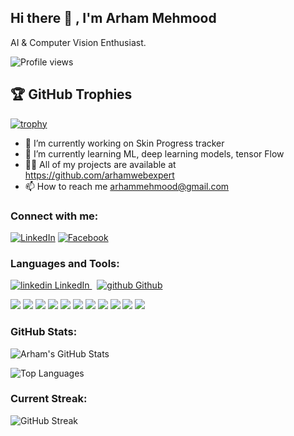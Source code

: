 ## Hi there 👋 , I'm Arham Mehmood 
AI & Computer Vision Enthusiast.

![Profile views](https://komarev.com/ghpvc/?username=arhamwebexpert&style=flat-square)
## 🏆 GitHub Trophies
[![trophy](https://github-profile-trophy.vercel.app/?username=arhamwebexpert&theme=gruvbox&no-frame=true)](https://github.com/ryo-ma/github-profile-trophy)


- 🔭 I’m currently working on Skin Progress tracker
- 🌱 I’m currently learning ML, deep learning models, tensor Flow 
- 👨‍💻 All of my projects are available at https://github.com/arhamwebexpert
- 📫 How to reach me arhammehmood@gmail.com

### Connect with me:

<p align="left">
  <a href="https://www.linkedin.com/in/arham-mehmood-565667247" target="_blank"><img alt="LinkedIn" src="https://img.shields.io/badge/LinkedIn-%230077B5.svg?style=for-the-badge&logo=linkedin&logoColor=white" /></a>
  <a href="https://www.facebook.com/profile.php?id=100088562238336" target="_blank"><img alt="Facebook" src="https://img.shields.io/badge/Facebook-%231877F2.svg?style=for-the-badge&logo=facebook&logoColor=white" /></a>
  </p>

### Languages and Tools:
<p>
  <a href="https://www.linkedin.com/[removed]" rel="nofollow noreferrer">
    <img src="https://i.sstatic.net/gVE0j.png" alt="linkedin"> LinkedIn
  </a> &nbsp; 
  <a href="https://github.com/[removed]" rel="nofollow noreferrer">
    <img src="https://i.sstatic.net/tskMh.png" alt="github"> Github
  </a>
</p>
<p align="left">
  <img src="https://img.shields.io/badge/C%20-%2300599C.svg?style=for-the-badge&logo=c&logoColor=white"/>
  <img src="https://img.shields.io/badge/C++%20-%2300599C.svg?style=for-the-badge&logo=c%2B%2B&logoColor=white"/>
  <img src="https://img.shields.io/badge/Figma-F24E1E?style=for-the-badge&logo=figma&logoColor=white"/>
  <img src="https://img.shields.io/badge/Flutter-%2302569B.svg?style=for-the-badge&logo=Flutter&logoColor=white" />
  <img src="https://img.shields.io/badge/Git-F05032?style=for-the-badge&logo=git&logoColor=white"/>
  <img src="https://img.shields.io/badge/Linux-FCC624?style=for-the-badge&logo=linux&logoColor=black" />
  <img src="https://img.shields.io/badge/MySQL-%2300f.svg?style=for-the-badge&logo=mysql&logoColor=white"/>
  <img src="https://img.shields.io/badge/NumPy-%23013243.svg?style=for-the-badge&logo=numpy&logoColor=white" />
  <img src="https://img.shields.io/badge/Python-%2314354C.svg?style=for-the-badge&logo=python&logoColor=white"/>
  <img src="https://img.shields.io/badge/Keras-D00000?style=for-the-badge&logo=keras&logoColor=white"/>
  <img src="https://img.shields.io/badge/TensorFlow-%23FF6F00.svg?style=for-the-badge&logo=tensorflow&logoColor=white"/>
</p>

### GitHub Stats:
![Arham's GitHub Stats](https://github-readme-stats.vercel.app/api?username=arhamwebexpert&show_icons=true&count_private=true&theme=default)

![Top Languages](https://github-readme-stats.vercel.app/api/top-langs/?username=arhamwebexpert&layout=compact&theme=default)

### Current Streak:
![GitHub Streak](https://github-readme-streak-stats.herokuapp.com/?user=arhamwebexpert&theme=default)




